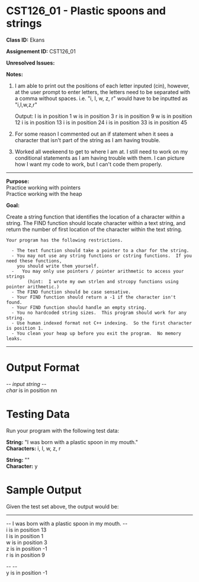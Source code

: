 # CST126_01 - Plastic spoons and strings

**Class ID:** Ekans

**Assignement ID:** CST126_01

**Unresolved Issues:**

**Notes:**

1) I am able to print out the positions of each letter inputed (cin), however, at the user prompt to enter letters, the letters need to be 
	separated with a comma without spaces. 
	i.e. "i, I, w, z, r" would have to be inputted as "i,I,w,z,r"
	
	Output:
	I is in position 1
	w is in position 3
	r is in position 9
	w is in position 12
	i is in position 13
	i is in position 24
	i is in position 33
	  is in position 45

2) For some reason I commented out an if statement when it sees a character that isn't part of the string as I am having trouble. 

3) Worked all weekeend to get to where I am at. I still need to work on my conditional statements as I am having trouble with them. I can picture how
	I want my code to work, but I can't code them properly. 

---

**Purpose:**  
	Practice working with pointers  
	Practice working with the heap  

**Goal:**

  Create a string function that identifies the location of a character within a string.  The FIND function 
  should locate character within a text string, and return the number of first location of the character 
  within the text string.  
	
	Your program has the following restrictions.  

	  - The text function should take a pointer to a char for the string.  
	  - You may not use any string functions or cstring functions.  If you need these functions, 
	    you should write them yourself.  
	  -   You may only use pointers / pointer arithmetic to access your strings
			(hint:  I wrote my own strlen and strcopy functions using pointer arithmetic.)
	  - The FIND function should be case sensative.
	  - Your FIND function should return a -1 if the character isn't found.
	  - Your FIND function should handle an empty string. 
	  - You no hardcoded string sizes.  This program should work for any string.
	  - Use human indexed format not C++ indexing.  So the first character is position 1.
	  - You clean your heap up before you exit the program.  No memory leaks.

---

Output Format  
=============

\-\- _input string_ \-\-    
_char_ is in position nn  

Testing Data  
=============
Run your program with the following test data:

**String:**  "I was born with a plastic spoon in my mouth."  
**Characters:**  i, I, w, z, r     

**String:**  ""  
**Character:** y  

Sample Output
=============

Given the test set above, the output would be:

-----

\-\- I was born with a plastic spoon in my mouth. \-\-  
i is in position 13  
I is in position 1  
w is in position 3  
z is in position -1  
r is in position 9  

\-\-  \-\-  
y is in position -1    
